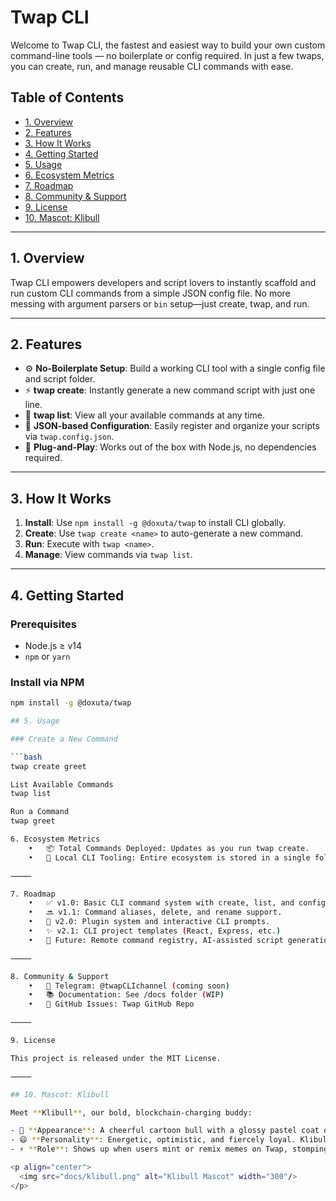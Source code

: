 # Twap CLI

Welcome to Twap CLI, the fastest and easiest way to build your own custom command-line tools — no boilerplate or config required. In just a few twaps, you can create, run, and manage reusable CLI commands with ease.

## Table of Contents

- [1. Overview](#1-overview)
- [2. Features](#2-features)
- [3. How It Works](#3-how-it-works)
- [4. Getting Started](#4-getting-started)
- [5. Usage](#5-usage)
- [6. Ecosystem Metrics](#6-ecosystem-metrics)
- [7. Roadmap](#7-roadmap)
- [8. Community & Support](#8-community--support)
- [9. License](#9-license)
- [10. Mascot: Klibull](#10-mascot-klibull)

---

## 1. Overview

Twap CLI empowers developers and script lovers to instantly scaffold and run custom CLI commands from a simple JSON config file. No more messing with argument parsers or `bin` setup—just create, twap, and run.

---

## 2. Features

- ⚙️ **No-Boilerplate Setup**: Build a working CLI tool with a single config file and script folder.
- ⚡ **twap create**: Instantly generate a new command script with just one line.
- 📜 **twap list**: View all your available commands at any time.
- 🔧 **JSON-based Configuration**: Easily register and organize your scripts via `twap.config.json`.
- 🚀 **Plug-and-Play**: Works out of the box with Node.js, no dependencies required.

---

## 3. How It Works

1. **Install**: Use `npm install -g @doxuta/twap` to install CLI globally.  
2. **Create**: Use `twap create <name>` to auto-generate a new command.  
3. **Run**: Execute with `twap <name>`.  
4. **Manage**: View commands via `twap list`.

---

## 4. Getting Started

### Prerequisites

- Node.js ≥ v14  
- `npm` or `yarn`

### Install via NPM

```bash
npm install -g @doxuta/twap

## 5. Usage

### Create a New Command

```bash
twap create greet

List Available Commands
twap list

Run a Command
twap greet

6. Ecosystem Metrics
	•	📦 Total Commands Deployed: Updates as you run twap create.
	•	🧩 Local CLI Tooling: Entire ecosystem is stored in a single folder.

⸻

7. Roadmap
	•	✅ v1.0: Basic CLI command system with create, list, and config support.
	•	🔜 v1.1: Command aliases, delete, and rename support.
	•	🚧 v2.0: Plugin system and interactive CLI prompts.
	•	✨ v2.1: CLI project templates (React, Express, etc.)
	•	🧠 Future: Remote command registry, AI-assisted script generation.

⸻

8. Community & Support
	•	📢 Telegram: @twapCLIchannel (coming soon)
	•	📚 Documentation: See /docs folder (WIP)
	•	🐛 GitHub Issues: Twap GitHub Repo

⸻

9. License

This project is released under the MIT License.

⸻

## 10. Mascot: Klibull

Meet **Klibull**, our bold, blockchain-charging buddy:

- 🐂 **Appearance**: A cheerful cartoon bull with a glossy pastel coat of Ethereum-inspired pink and blue, outlined in bold lines and brimming with energy.  
- 😄 **Personality**: Energetic, optimistic, and fiercely loyal. Klibull is always ready to charge into action, especially when it involves community creativity.  
- ⚡ **Role**: Shows up when users mint or remix memes on Twap, stomping joyfully and leaving behind a sparkle trail of motivation. When a creation hits just right, he gives a proud head nod and flashes his iconic grin.

<p align="center">
  <img src="docs/klibull.png" alt="Klibull Mascot" width="300"/>
</p>
